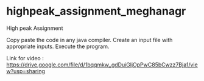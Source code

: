 # highpeak_assignment_meghanagr
High peak Assignment

Copy paste the code in any java compiler.
Create an input file with appropriate inputs.
Execute the program.

Link for video :
https://drive.google.com/file/d/1bqqmkw_gdDuiGljOpPwC85bCwzz7Bja1/view?usp=sharing
